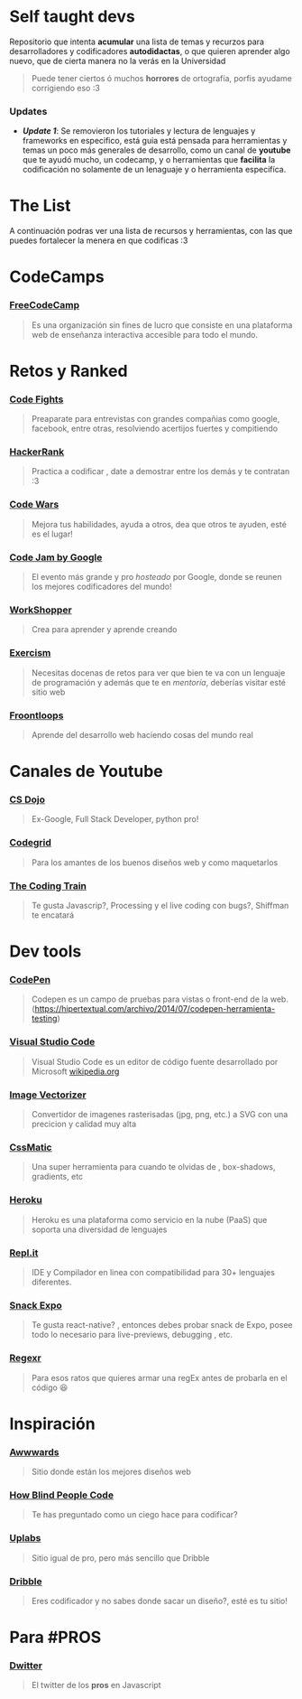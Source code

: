 # Self taught devs

Repositorio que intenta **acumular** una lista de temas y recurzos para
desarrolladores y codificadores **autodidactas**, o que quieren aprender algo
nuevo, que de cierta manera no la verás en la Universidad

> Puede tener ciertos ó muchos **horrores** de ortografía, porfis ayudame
> corrigiendo eso :3

### Updates

- **_Update 1_**: Se removieron los tutoriales y lectura de lenguajes y
  frameworks en especifico, está guia está pensada para herramientas y temas un
  poco más generales de desarrollo, como un canal de **youtube** que te ayudó
  mucho, un codecamp, y o herramientas que **facilita** la codificación no
  solamente de un lenaguaje y o herramienta especifíca.

# The List

A continuación podras ver una lista de recursos y herramientas, con las que
puedes fortalecer la menera en que codificas :3

# CodeCamps

### [FreeCodeCamp](https://www.freecodecamp.org/)

> Es una organización sin fines de lucro​ que consiste en una plataforma web de
> enseñanza interactiva accesible para todo el mundo.

# Retos y Ranked

### [Code Fights](https://codefights.com)

> Preaparate para entrevistas con grandes compañias como google, facebook, entre
> otras, resolviendo acertijos fuertes y compitiendo

### [HackerRank](https://www.hackerrank.com/)

> Practica a codificar , date a demostrar entre los demás y te contratan :3

### [Code Wars](https://www.codewars.com/)

> Mejora tus habilidades, ayuda a otros, dea que otros te ayuden, esté es el
> lugar!

### [Code Jam by Google](https://code.google.com/codejam/)

> El evento más grande y pro _hosteado_ por Google, donde se reunen los mejores
> codificadores del mundo!

### [WorkShopper](https://github.com/workshopper)

> Crea para aprender y aprende creando

### [Exercism](https://exercism.io)

> Necesitas docenas de retos para ver que bien te va con un lenguaje de
> programación y además que te en _mentoría_, deberías visitar esté sitio web

### [Froontloops](https://frontloops.io/)

> Aprende del desarrollo web haciendo cosas del mundo real

# Canales de Youtube

### [CS Dojo](https://www.youtube.com/channel/UCxX9wt5FWQUAAz4UrysqK9A)

> Ex-Google, Full Stack Developer, python pro!

### [Codegrid](https://www.youtube.com/channel/UC7pVho4O31FyfQsZdXWejEw)

> Para los amantes de los buenos diseños web y como maquetarlos

### [The Coding Train](https://www.youtube.com/channel/UCvjgXvBlbQiydffZU7m1_aw)

> Te gusta Javascrip?, Processing y el live coding con bugs?, Shiffman te
> encatará

# Dev tools

### [CodePen](https://codepen.io)

> Codepen es un campo de pruebas para vistas o front-end de la
> web.(https://hipertextual.com/archivo/2014/07/codepen-herramienta-testing)

### [Visual Studio Code](https://code.visualstudio.com/)

> Visual Studio Code es un editor de código fuente desarrollado por Microsoft
> [wikipedia.org](https://es.wikipedia.org/wiki/Visual_Studio_Code)

### [Image Vectorizer](https://www.vectorizer.io/)

> Convertidor de imagenes rasterisadas (jpg, png, etc.) a SVG con una precicion
> y calidad muy alta

### [CssMatic](https://www.cssmatic.com/)

> Una super herramienta para cuando te olvidas de , box-shadows, gradients, etc

### [Heroku](https://dashboard.heroku.com/)

> Heroku es una plataforma como servicio en la nube (PaaS) que soporta una
> diversidad de lenguajes

### [Repl.it](https://repl.it)

> IDE y Compilador en linea con compatibilidad para 30+ lenguajes diferentes.

### [Snack Expo](https://snack.expo.io/)

> Te gusta react-native? , entonces debes probar snack de Expo, posee todo lo
> necesario para live-previews, debugging , etc.

### [Regexr](https://regexr.com/)

> Para esos ratos que quieres armar una regEx antes de probarla en el código
> :laughing:

# Inspiración

### [Awwwards](https://www.awwwards.com/)

> Sitio donde están los mejores diseños web

### [How Blind People Code](https://medium.freecodecamp.org/how-blind-people-code-fdb64e3bf5c)

> Te has preguntado como un ciego hace para codificar?

### [Uplabs](https://www.uplabs.com/)

> Sitio igual de pro, pero más sencillo que Dribble

### [Dribble](https://dribbble.com/)

> Eres codificador y no sabes donde sacar un diseño?, esté es tu sitio!

# Para #PROS

### [Dwitter](https://www.dwitter.net/)

> El twitter de los **pros** en Javascript

